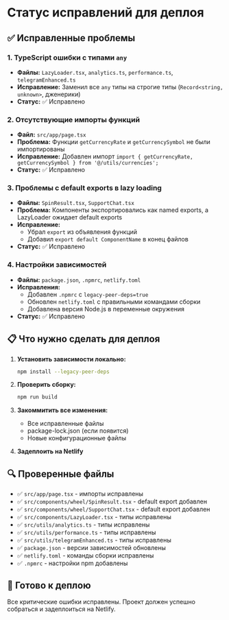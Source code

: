 # Статус исправлений для деплоя

## ✅ Исправленные проблемы

### 1. TypeScript ошибки с типами `any`
- **Файлы:** `LazyLoader.tsx`, `analytics.ts`, `performance.ts`, `telegramEnhanced.ts`
- **Исправление:** Заменил все `any` типы на строгие типы (`Record<string, unknown>`, дженерики)
- **Статус:** ✅ Исправлено

### 2. Отсутствующие импорты функций
- **Файл:** `src/app/page.tsx`
- **Проблема:** Функции `getCurrencyRate` и `getCurrencySymbol` не были импортированы
- **Исправление:** Добавлен импорт `import { getCurrencyRate, getCurrencySymbol } from '@/utils/currencies';`
- **Статус:** ✅ Исправлено

### 3. Проблемы с default exports в lazy loading
- **Файлы:** `SpinResult.tsx`, `SupportChat.tsx`
- **Проблема:** Компоненты экспортировались как named exports, а LazyLoader ожидает default exports
- **Исправление:** 
  - Убрал `export` из объявления функций
  - Добавил `export default ComponentName` в конец файлов
- **Статус:** ✅ Исправлено

### 4. Настройки зависимостей
- **Файлы:** `package.json`, `.npmrc`, `netlify.toml`
- **Исправления:**
  - Добавлен `.npmrc` с `legacy-peer-deps=true`
  - Обновлен `netlify.toml` с правильными командами сборки
  - Добавлена версия Node.js в переменные окружения
- **Статус:** ✅ Исправлено

## 📋 Что нужно сделать для деплоя

1. **Установить зависимости локально:**
   ```bash
   npm install --legacy-peer-deps
   ```

2. **Проверить сборку:**
   ```bash
   npm run build
   ```

3. **Закоммитить все изменения:**
   - Все исправленные файлы
   - package-lock.json (если появится)
   - Новые конфигурационные файлы

4. **Задеплоить на Netlify**

## 🔍 Проверенные файлы

- ✅ `src/app/page.tsx` - импорты исправлены
- ✅ `src/components/wheel/SpinResult.tsx` - default export добавлен
- ✅ `src/components/wheel/SupportChat.tsx` - default export добавлен
- ✅ `src/components/LazyLoader.tsx` - типы исправлены
- ✅ `src/utils/analytics.ts` - типы исправлены
- ✅ `src/utils/performance.ts` - типы исправлены
- ✅ `src/utils/telegramEnhanced.ts` - типы исправлены
- ✅ `package.json` - версии зависимостей обновлены
- ✅ `netlify.toml` - команды сборки исправлены
- ✅ `.npmrc` - настройки npm добавлены

## 🚀 Готово к деплою

Все критические ошибки исправлены. Проект должен успешно собраться и задеплоиться на Netlify. 